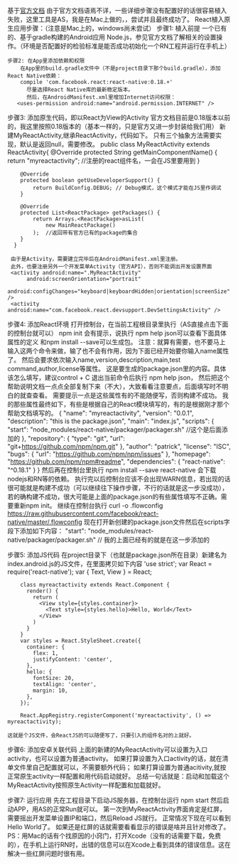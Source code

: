 基于[官方文档](http://reactnative.cn/docs/embedded-app-android.html#content)
由于官方文档语焉不详，一些详细步骤没有配置好的话很容易植入失败，这里工具是AS，我是在Mac上做的，，尝试并且最终成功了。
React植入原生应用步骤：（注意是Mac上的，windows尚未尝试）
    步骤1:  植入前提
        一个已有的、基于gradle构建的Android应用
         Node.js，参见官方文档了解相关的设置操作。（环境是否配置好的检验标准是能否成功初始化一个RN工程并运行在手机上）

    步骤2: 在App里添加依赖和权限      
        在App里的build.gradle文件中（不是project目录下那个build.gradle），添加React Native依赖：
        compile 'com.facebook.react:react-native:0.18.+'
          尽量选择React Native库的最新稳定版本。
          然后，在AndroidManifest.xml里增加Internet访问权限：
       <uses-permission android:name="android.permission.INTERNET" />
       
   步骤3: 添加原生代码，即以React为View的Activity
     官方文档目前是0.18版本以前的，我这里按照0.18版本的（基本一样的，只是官方又进一步封装给我们用）
     新建MyReactActivity,继承ReactActivity，代码如下。
     只有三个抽象方法需要实现，默认是返回null，需要修改。
     public class MyReactActivity  extends ReactActivity{
        @Override
        protected String getMainComponentName() {
            return "myreactactivity";  //注册的react组件名，一会在JS里要用到
        }

        @Override
        protected boolean getUseDeveloperSupport() {
            return BuildConfig.DEBUG; // Debug模式，这个模式才能在JS里作调试
        }

        @Override
        protected List<ReactPackage> getPackages() {
            return Arrays.<ReactPackage>asList(
                new MainReactPackage()
            );  //返回带有官方已有的package的集合
        }
      }
      
     由于是Activity，需要建立完毕后在AndroidManifest.xml里注册。
     此外，也要注册另外一个开发菜单Activity（官方API），否则不能调出开发设置界面
     <activity android:name=".MyReactActivity"
          android:screenOrientation="portrait"
          android:configChanges="keyboard|keyboardHidden|orientation|screenSize" />
     <activity android:name="com.facebook.react.devsupport.DevSettingsActivity" />
     
   步骤4: 添加React环境
     打开控制台，在当前工程根目录里执行（AS直接点击下面的控制台就可以）
         npm init
      会有提示，说执行 npm help json可以查看下面具体属性的定义 和npm install <pkg> --save可以生成包。
      注意：就算有需要，也不要马上输入这两个命令来做，输了也不会有作用，因为下面已经开始要你输入name属性了。
     然后会要求依次输入name,version,description,main,test command,author,license等属性。
     这是要生成的package.json里的内容。具体该怎么填写，建议control + C 退出当前命令后执行 npm help json，
     然后把这个帮助说明文档一点点全部复制下来（不大），大致看看注意要点，后面填写时不明白的就查查看。
     需要提示一点是这些属性有的不能随便写，否则构建不成功。
     我的那些属性最终如下，有些是根据自己的React模块填写的，有的是根据刚才那个帮助文档填写的。
           {
               "name": "myreactactivity",
               "version": "0.0.1", 
               "description": "this is the package.json",
               "main": "index.js",
               "scripts": {
               "start": "node_modules/react-native/packager/packager.sh" //这个是后面添加的
                },
               "repository": {
                    "type": "git",
                    "url": "git+https://github.com/npm/npm.git"
                 },
               "author": "patrick",
               "license": "ISC",
               "bugs": {
                    "url": "https://github.com/npm/npm/issues"
                },
               "homepage": "https://github.com/npm/npm#readme",
               "dependencies": {
               "react-native": "^0.18.1"
                }
            }
       然后再在控制台里执行
           npm install --save react-native
        会下载nodejs和RN等的依赖。
        执行完以后控制台应该不会出现WARN信息，若出现的话很可能就是构建不成功（可以继续往下操作步骤，不行的话就是这一步没成功），
        若的确构建不成功，很大可能是上面的package.json的有些属性填写不正确。需要重新npm init。
        继续在控制台执行
        curl -o .flowconfig https://raw.githubusercontent.com/facebook/react-native/master/.flowconfig
       现在打开新创建的package.json文件然后在scripts字段下添加如下内容：
        "start": "node_modules/react-native/packager/packager.sh" // 我的上面已经有的就是在这一步添加的
    
   步骤5: 添加JS代码
        在project目录下（也就是package.json所在目录）新建名为index.android.js的JS文件，在里面拷贝如下内容
       'use strict';
        var React = require('react-native');
        var {
          Text,
          View
        } = React;
        
        class myreactactivity extends React.Component {
          render() {
            return (
              <View style={styles.container}>
                <Text style={styles.hello}>Hello, World</Text>
              </View>
            )
          }
        }
        var styles = React.StyleSheet.create({
          container: {
            flex: 1,
            justifyContent: 'center',
          },
          hello: {
            fontSize: 20,
            textAlign: 'center',
            margin: 10,
          },
        });
        
        React.AppRegistry.registerComponent('myreactactivity', () => myreactactivity);
        
    这就是个JS文件，会ReactJS的可以随便写了，只要引入的组件名对的上就好。
    
   步骤6: 添加安卓关联代码
       上面的新建的MyReactActivity可以设置为入口activity，也可以设置为普通activity。
       如果打算设置为入口activity的话，就在清单文件里自己配置就可以，不需要额外代码；
       如果打算设置为普通acitivity,就按正常原生activity一样配置和用代码启动就好。
       总结一句话就是：启动和加载这个MyReactActivity按照原生Activity一样配置和加载就好。
       
   步骤7: 运行应用
       先在工程目录下启动JS服务器，在控制台运行
           npm start
       然后启动APP，用AS的正常Run就可以。
       第一次到MyReactActivity界面肯定是红屏，需要摇出开发菜单设置IP和端口，然后Reload JS就行。
       正常情况下现在可以看到Hello World了。
       如果还是红屏的话就需要看看显示的错误是啥并且针对修改了。
       PS：用Mac的话有个找原因的小窍门，打开Xcode（没有的话需要下载，免费的），在手机上运行RN时，出错的信息可以在Xcode上看到具体的错误信息。这在解决一些红屏问题时很有用。


        
